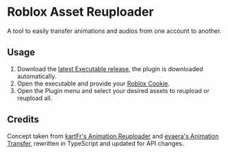 # Roblox Asset Reuploader
A tool to easily transfer animations and audios from one account to another.

## Usage
1. Download the [latest Executable release](https://github.com/ShadowDaughter/Roblox-Asset-Reuploader/releases/latest/download/Roblox.Asset.Reuploader.zip), the plugin is downloaded automatically.
2. Open the executable and provide your [Roblox Cookie](https://chromewebstore.google.com/detail/cookie-editor/hlkenndednhfkekhgcdicdfddnkalmdm).
3. Open the Plugin menu and select your desired assets to reupload or reupload all.

## Credits
Concept taken from [kartFr's Animation Reuploader](https://github.com/kartFr/Auto-Animation-Reuploader) and [evaera's Animation Transfer](https://github.com/evaera/roblox-animation-transfer), rewritten in TypeScript and updated for API changes.
